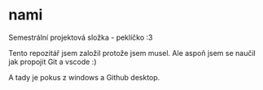 # nami

Semestrální projektová složka - peklíčko :3

Tento repozitář jsem založil protože jsem musel.
Ale aspoň jsem se naučil jak propojit Git a vscode :)

A tady je pokus z windows a Github desktop.
